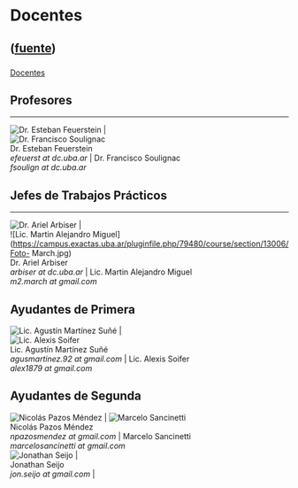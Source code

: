# Docentes
([fuente](https://campus.exactas.uba.ar/course/view.php?id=989&section=13))
---
###
[Docentes](https://campus.exactas.uba.ar/course/view.php?id=989&section=13)

## Profesores  
  
---  
  
![Dr. Esteban
Feuerstein](https://campus.exactas.uba.ar/pluginfile.php/79480/course/section/13006/efeuerstein_chica.jpg)
|  
![Dr. Francisco
Soulignac](https://campus.exactas.uba.ar/pluginfile.php/79480/course/section/13006/FranciscoSoulignac.jpg)  
Dr. Esteban Feuerstein  
_efeuerst at dc.uba.ar_ |  Dr. Francisco Soulignac  
 _fsoulign at dc.uba.ar_  
  
  

## Jefes de Trabajos Prácticos  
  
---  
  
![Dr. Ariel
Arbiser](https://campus.exactas.uba.ar/pluginfile.php/79480/course/section/13006/mister_x.png)
|  
![Lic. Martin Alejandro
Miguel](https://campus.exactas.uba.ar/pluginfile.php/79480/course/section/13006/Foto-
March.jpg)  
Dr. Ariel Arbiser  
_arbiser at dc.uba.ar_ |  Lic. Martin Alejandro Miguel  
 _m2.march at gmail.com_  
  
## Ayudantes de Primera  
  
  
![Lic. Agustín Martínez
Suñé](https://campus.exactas.uba.ar/pluginfile.php/79480/course/section/13006/agustinmartinezsune.jpg)
|  
![Lic. Alexis
Soifer](https://campus.exactas.uba.ar/pluginfile.php/79480/course/section/13006/Foto%20de%20Alexis%20Soifer.jpg)  
Lic. Agustín Martínez Suñé  
_agusmartinez.92 at gmail.com_ |  Lic. Alexis Soifer  
_alex1879 at gmail.com_  
  

## Ayudantes de Segunda  
  
![Nicolás Pazos
Méndez](https://campus.exactas.uba.ar/pluginfile.php/79480/course/section/13006/pazos)
| ![Marcelo
Sancinetti](https://campus.exactas.uba.ar/pluginfile.php/79480/course/section/13006/sancinetti_chica.jpg)  
Nicolás Pazos Méndez  
 _npazosmendez at gmail.com_ |  Marcelo Sancinetti  
 _marcelosancinetti at gmail.com_  
![Jonathan
Seijo](https://campus.exactas.uba.ar/pluginfile.php/79480/course/section/13006/jonno_v0.jpg)
|  
Jonathan Seijo  
 _jon.seijo at gmail.com_ |  
  

